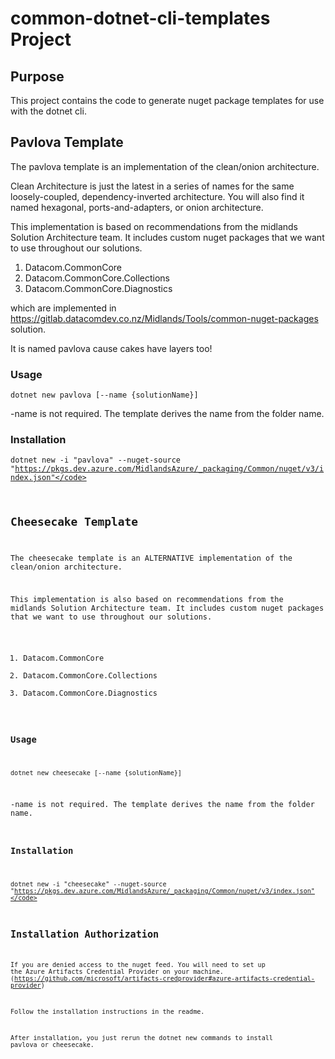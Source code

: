# common-dotnet-cli-templates Project

## Purpose
This project contains the code to generate nuget package templates for use with the dotnet cli.

## Pavlova Template
The pavlova template is an implementation of the clean/onion architecture.

Clean Architecture is just the latest in a series of names for the same loosely-coupled, 
dependency-inverted architecture. You will also find it named hexagonal, ports-and-adapters, or onion architecture.

This implementation is based on recommendations from the midlands Solution Architecture team. 
It includes custom nuget packages that we want to use throughout our solutions.
1. Datacom.CommonCore
2. Datacom.CommonCore.Collections
3. Datacom.CommonCore.Diagnostics

which are implemented in  https://gitlab.datacomdev.co.nz/Midlands/Tools/common-nuget-packages solution.

It is named pavlova cause cakes have layers too!

### Usage

<code>dotnet new pavlova [--name {solutionName}]</code>

-name is not required. The template derives the name from the folder name.

### Installation
<code>dotnet new -i "pavlova" --nuget-source "https://pkgs.dev.azure.com/MidlandsAzure/_packaging/Common/nuget/v3/index.json"</code>

## Cheesecake Template
The cheesecake template is an ALTERNATIVE implementation of the clean/onion architecture.

This implementation is also based on recommendations from the midlands Solution Architecture team. 
It includes custom nuget packages that we want to use throughout our solutions.
1. Datacom.CommonCore
2. Datacom.CommonCore.Collections
3. Datacom.CommonCore.Diagnostics

### Usage

<code>dotnet new cheesecake [--name {solutionName}]</code>

-name is not required. The template derives the name from the folder name.

### Installation

<code>dotnet new -i "cheesecake" --nuget-source "https://pkgs.dev.azure.com/MidlandsAzure/_packaging/Common/nuget/v3/index.json"</code>

## Installation Authorization
If you are denied access to the nuget feed.
You will need to set up the Azure Artifacts Credential Provider on your machine. (https://github.com/microsoft/artifacts-credprovider#azure-artifacts-credential-provider)

Follow the installation instructions in the readme.

After installation, you just rerun the dotnet new commands to install pavlova or cheesecake.